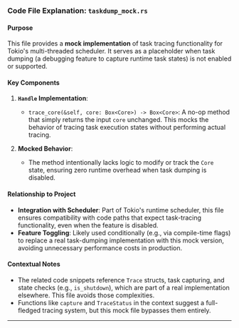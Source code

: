 ### Code File Explanation: `taskdump_mock.rs`

#### Purpose
This file provides a **mock implementation** of task tracing functionality for Tokio's multi-threaded scheduler. It serves as a placeholder when task dumping (a debugging feature to capture runtime task states) is not enabled or supported.

#### Key Components
1. **`Handle` Implementation**:
   - `trace_core(&self, core: Box<Core>) -> Box<Core>`: A no-op method that simply returns the input `core` unchanged. This mocks the behavior of tracing task execution states without performing actual tracing.

2. **Mocked Behavior**:
   - The method intentionally lacks logic to modify or track the `Core` state, ensuring zero runtime overhead when task dumping is disabled.

#### Relationship to Project
- **Integration with Scheduler**: Part of Tokio's runtime scheduler, this file ensures compatibility with code paths that expect task-tracing functionality, even when the feature is disabled.
- **Feature Toggling**: Likely used conditionally (e.g., via compile-time flags) to replace a real task-dumping implementation with this mock version, avoiding unnecessary performance costs in production.

#### Contextual Notes
- The related code snippets reference `Trace` structs, task capturing, and state checks (e.g., `is_shutdown`), which are part of a real implementation elsewhere. This file avoids those complexities.
- Functions like `capture` and `TraceStatus` in the context suggest a full-fledged tracing system, but this mock file bypasses them entirely.

---
